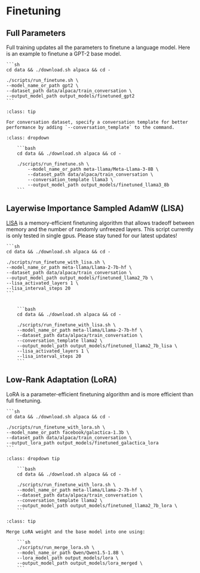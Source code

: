 # Finetuning 

## Full Parameters

Full training updates all the parameters to finetune a language model.
Here is an example to finetune a GPT-2 base model.

    ```sh
    cd data && ./download.sh alpaca && cd -

    ./scripts/run_finetune.sh \
    --model_name_or_path gpt2 \
    --dataset_path data/alpaca/train_conversation \
    --output_model_path output_models/finetuned_gpt2
    ```

```{admonition} Conversation Template
:class: tip

For conversation dataset, specify a conversation template for better performance by adding `--conversation_template` to the command.  
```

```{tip} Llama-3-8B conversation dataset example
:class: dropdown

    ```bash
    cd data && ./download.sh alpaca && cd -

    ./scripts/run_finetune.sh \
        --model_name_or_path meta-llama/Meta-Llama-3-8B \
        --dataset_path data/alpaca/train_conversation \
        --conversation_template llama3 \
        --output_model_path output_models/finetuned_llama3_8b
    ```

```


## Layerwise Importance Sampled AdamW (LISA)

[LISA](https://arxiv.org/abs/2403.17919) is a memory-efficient finetuning algorithm that allows tradeoff between memory and the number of randomly unfreezed layers. This script currently is only tested in single gpus. Please stay tuned for our latest updates!

    ```sh
    cd data && ./download.sh alpaca && cd -

    ./scripts/run_finetune_with_lisa.sh \
    --model_name_or_path meta-llama/Llama-2-7b-hf \
    --dataset_path data/alpaca/train_conversation \
    --output_model_path output_models/finetuned_llama2_7b \
    --lisa_activated_layers 1 \
    --lisa_interval_steps 20
    ```

```{toggle} Llama-2-7B conversation dataset example

    ```bash
    cd data && ./download.sh alpaca && cd -

    ./scripts/run_finetune_with_lisa.sh \
    --model_name_or_path meta-llama/Llama-2-7b-hf \
    --dataset_path data/alpaca/train_conversation \
    --conversation_template llama2 \
    --output_model_path output_models/finetuned_llama2_7b_lisa \
    --lisa_activated_layers 1 \
    --lisa_interval_steps 20
    ```

```


## Low-Rank Adaptation (LoRA)

LoRA is a parameter-efficient finetuning algorithm and is more efficient than full finetuning.

    ```sh
    cd data && ./download.sh alpaca && cd -

    ./scripts/run_finetune_with_lora.sh \
    --model_name_or_path facebook/galactica-1.3b \
    --dataset_path data/alpaca/train_conversation \
    --output_lora_path output_models/finetuned_galactica_lora
    ```

```{admonition} Llama-2-7B conversation dataset example
:class: dropdown tip

    ```bash
    cd data && ./download.sh alpaca && cd -

    ./scripts/run_finetune_with_lora.sh \
    --model_name_or_path meta-llama/Llama-2-7b-hf \
    --dataset_path data/alpaca/train_conversation \
    --conversation_template llama2 \
    --output_model_path output_models/finetuned_llama2_7b_lora \
    ```

```

```{admonition} Merge LoRA Weight
:class: tip

Merge LoRA weight and the base model into one using:  

    ```sh
    ./scripts/run_merge_lora.sh \
    --model_name_or_path Qwen/Qwen1.5-1.8B \
    --lora_model_path output_models/lora \
    --output_model_path output_models/lora_merged \
    ```
```
